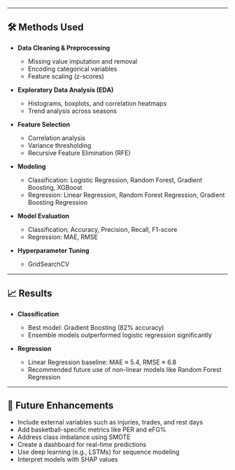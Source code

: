 
---

## 🛠️ Methods Used

- **Data Cleaning & Preprocessing**
  - Missing value imputation and removal
  - Encoding categorical variables
  - Feature scaling (z-scores)

- **Exploratory Data Analysis (EDA)**
  - Histograms, boxplots, and correlation heatmaps
  - Trend analysis across seasons

- **Feature Selection**
  - Correlation analysis
  - Variance thresholding
  - Recursive Feature Elimination (RFE)

- **Modeling**
  - Classification: Logistic Regression, Random Forest, Gradient Boosting, XGBoost
  - Regression: Linear Regression, Random Forest Regression, Gradient Boosting Regression

- **Model Evaluation**
  - Classification: Accuracy, Precision, Recall, F1-score
  - Regression: MAE, RMSE

- **Hyperparameter Tuning**
  - GridSearchCV

---

## 📈 Results

- **Classification**
  - Best model: Gradient Boosting (82% accuracy)
  - Ensemble models outperformed logistic regression significantly

- **Regression**
  - Linear Regression baseline: MAE ≈ 5.4, RMSE ≈ 6.8
  - Recommended future use of non-linear models like Random Forest Regression

---

## 🔮 Future Enhancements

- Include external variables such as injuries, trades, and rest days
- Add basketball-specific metrics like PER and eFG%
- Address class imbalance using SMOTE
- Create a dashboard for real-time predictions
- Use deep learning (e.g., LSTMs) for sequence modeling
- Interpret models with SHAP values
